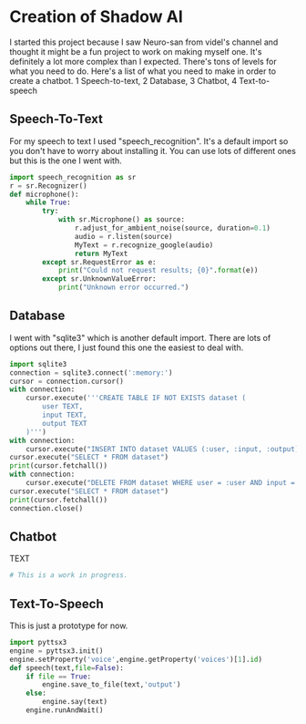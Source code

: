# Creation of Shadow AI
I started this project because I saw Neuro-san from videl's channel and thought it might be a fun project to work on making myself one. It's definitely a lot more complex than I expected. There's tons of levels for what you need to do.
Here's a list of what you need to make in order to create a chatbot.
1 Speech-to-text, 2 Database, 3 Chatbot, 4 Text-to-speech<br>
## Speech-To-Text
For my speech to text I used "speech_recognition". It's a default import so you don't have to worry about installing it. You can use lots of different ones but this is the one I went with.<br>
```python
import speech_recognition as sr
r = sr.Recognizer()
def microphone():
    while True:
        try:
            with sr.Microphone() as source:
                r.adjust_for_ambient_noise(source, duration=0.1)
                audio = r.listen(source)
                MyText = r.recognize_google(audio)
                return MyText
        except sr.RequestError as e:
            print("Could not request results; {0}".format(e))
        except sr.UnknownValueError:
            print("Unknown error occurred.")
```

## Database
I went with "sqlite3" which is another default import. There are lots of options out there, I just found this one the easiest to deal with.<br>
```python
import sqlite3
connection = sqlite3.connect(':memory:')
cursor = connection.cursor()
with connection:
    cursor.execute('''CREATE TABLE IF NOT EXISTS dataset (
        user TEXT,
        input TEXT,
        output TEXT
    )''')
with connection:
    cursor.execute("INSERT INTO dataset VALUES (:user, :input, :output)", {'user': 'USERNAME', 'input': 'Hi.', 'output': 'Hello.'})
cursor.execute("SELECT * FROM dataset")
print(cursor.fetchall())
with connection:
    cursor.execute("DELETE FROM dataset WHERE user = :user AND input = :input AND output = :output", {'user': 'USERNAME', 'input': 'Hi.', 'output': 'Hello.'})
cursor.execute("SELECT * FROM dataset")
print(cursor.fetchall())
connection.close()
```

## Chatbot
TEXT
```python
# This is a work in progress.
```

## Text-To-Speech
This is just a prototype for now.
```python
import pyttsx3
engine = pyttsx3.init()
engine.setProperty('voice',engine.getProperty('voices')[1].id)
def speech(text,file=False):
    if file == True:
        engine.save_to_file(text,'output')
    else:
        engine.say(text)
    engine.runAndWait()
```